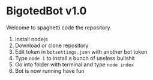 # BigotedBot v1.0

Welcome to spaghetti code the repository.

1) Install nodejs
2) Download or clone repository
3) Edit token in `botsettings.json` with another bot token
4) Type `node i` to install a bunch of useless bullshit
5) Go into folder with terminal and type `node index`
6) Bot is now running have fun
